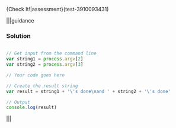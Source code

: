 {Check It!|assessment}(test-3910093431)

|||guidance
### Solution
```javascript

// Get input from the command line
var string1 = process.argv[2]
var string2 = process.argv[3]

// Your code goes here

// Create the result string
var result = string1 + '\'s done\nand ' + string2 + '\'s done'

// Output
console.log(result)
```
|||
